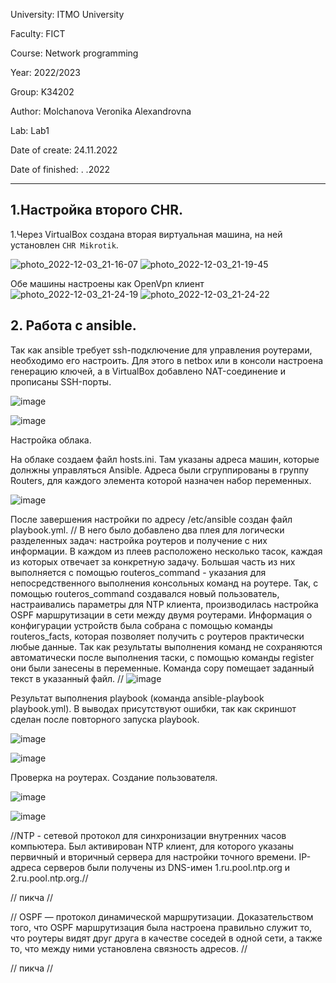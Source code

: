 University: ITMO University

Faculty: FICT

Course: Network programming

Year: 2022/2023

Group: K34202

Author: Molchanova Veronika Alexandrovna

Lab: Lab1

Date of create: 24.11.2022

Date of finished: . .2022

---

## 1.Настройка второго CHR.

1.Через VirtualBox создана вторая виртуальная машина, на ней установлен `CHR Mikrotik`.

![photo_2022-12-03_21-16-07](https://user-images.githubusercontent.com/90505004/205455927-15d57f1f-a394-4ba7-8762-e4d0e46ddd73.jpg)
![photo_2022-12-03_21-19-45](https://user-images.githubusercontent.com/90505004/205455933-9e07b442-fed3-4d1e-a067-fd49a8a97348.jpg)

Обе машины настроены как OpenVpn клиент
![photo_2022-12-03_21-24-19](https://user-images.githubusercontent.com/90505004/205456109-b4d16973-910f-4374-9f75-36e1db2f7366.jpg)
![photo_2022-12-03_21-24-22](https://user-images.githubusercontent.com/90505004/205456115-5e89b4c9-9459-4872-a610-85f264bbb431.jpg)


## 2. Работа с ansible.

Так как ansible требует ssh-подключение для управления роутерами, необходимо его настроить. Для этого в netbox или в консоли настроена генерацию ключей, а в VirtualBox добавлено NAT-соединение и прописаны SSH-порты.


![image](https://user-images.githubusercontent.com/90505004/205456277-22739396-6792-43d9-9b97-8bd42cda1e17.png)

![image](https://user-images.githubusercontent.com/90505004/205456431-366ce590-04f5-4de3-8942-72ea962ac427.png)

Настройка облака. 

На облаке создаем файл hosts.ini. Там указаны адреса машин, которые долнжны управляться Ansible. Адреса были сгруппированы в группу Routers, для каждого элемента которой назначен набор переменных.

![image](https://user-images.githubusercontent.com/90505004/205457483-6dd85966-a323-460a-a0eb-5deb2074c7fc.png)

После завершения настройки по адресу /etc/ansible создан файл playbook.yml. // В него было добавлено два плея для логически разделенных задач: настройка роутеров и получение с них информации. В каждом из плеев расположено несколько тасок, каждая из которых отвечает за конкретную задачу. Большая часть из них выполняется с помощью routeros_command - указания для непосредственного выполнения консольных команд на роутере. Так, с помощью routeros_command создавался новый пользователь, настраивались параметры для NTP клиента, производилась настройка OSPF маршрутизации в сети между двумя роутерами. Информация о конфигурации устройств была собрана с помощью команды routeros_facts, которая позволяет получить с роутеров практически любые данные. Так как результаты выполнения команд не сохраняются автоматически после выполнения таски, с помощью команды register они были занесены в переменные. Команда copy помещает заданный текст в указанный файл. //
![image](https://user-images.githubusercontent.com/90505004/205457686-77f8a1f0-899b-49ed-ab89-35283657f2ce.png)

Результат выполнения playbook (команда ansible-playbook playbook.yml). В выводах присутствуют ошибки, так как скриншот сделан после повторного запуска playbook.

![image](https://user-images.githubusercontent.com/90505004/205458519-dd29b745-85ed-478f-93dc-3d2dca570604.png)

![image](https://user-images.githubusercontent.com/90505004/205458552-3e130a64-e5f2-4a28-b805-00061bd5e959.png)

Проверка на роутерах.
Создание пользователя.

![image](https://user-images.githubusercontent.com/90505004/205458829-4e5ccf2a-4df6-4b6b-8b88-b7f7c1ddb4f7.png)

![image](https://user-images.githubusercontent.com/90505004/205458833-1ff5a044-08e7-40e3-abd5-195b90675933.png)

//NTP - cетевой протокол для синхронизации внутренних часов компьютера. Был активирован NTP клиент, для которого указаны первичный и вторичный сервера для настройки точного времени. IP-адреса серверов были получены из DNS-имен 1.ru.pool.ntp.org и 2.ru.pool.ntp.org.//

// пикча //

// OSPF — протокол динамической маршрутизации. Доказательством того, что OSPF маршрутизация была настроена правильно служит то, что роутеры видят друг друга в качестве соседей в одной сети, а также то, что между ними установлена связность адресов. //

// пикча //
